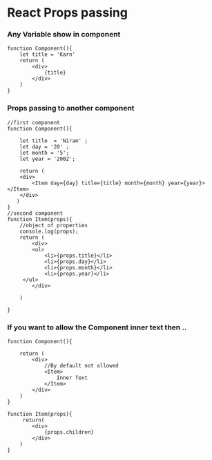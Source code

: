 # React Props passing

### Any Variable show in component
```
function Component(){
    let title = 'Karn' 
    return (
        <div>
            {title}
        </div>
    )
}
```
### Props passing to another component
```
//first component
function Component(){

    let title  = 'Niram' ; 
    let day = '20' ; 
    let month = '5'; 
    let year = '2002'; 

    return (
    <div>
        <Item day={day} title={title} month={month} year={year}> </Item>
    </div>
   )
}
//second component
function Item(props){
    //object of properties
    console.log(props);
    return (
        <div>
        <ul>
            <li>{props.title}</li>
            <li>{props.day}</li>
            <li>{props.month}</li>
            <li>{props.year}</li>
     </ul>
        </div>

    )

}
```

### If you want to allow the Component inner text then .. 

```
function Component(){

    return (
        <div>
            //By default not allowed
            <Item>
                Inner Text
            </Item>
        </div>
    )
}

function Item(props){
     return(
        <div>
            {props.children}
        </div>
    )
}
```

